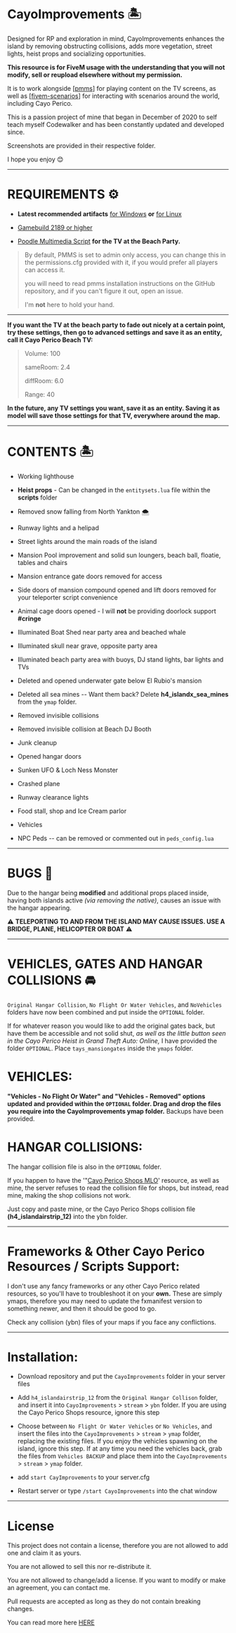 # CayoImprovements 🏝️

Designed for RP and exploration in mind, CayoImprovements enhances the island by removing obstructing collisions, adds more vegetation, street lights, heist props and socializing opportunities.

**This resource is for FiveM usage with the understanding that you will not modify, sell or reupload elsewhere without my permission.**

It is to work alongside [[pmms](https://github.com/kibook/pmms)] for playing content on the TV screens, as well as [[fivem-scenarios](https://github.com/kibook/fivem-scenarios)] for interacting with scenarios around the world, including Cayo Perico.

This is a passion project of mine that began in December of 2020 to self teach myself Codewalker and has been constantly updated and developed since.

Screenshots are provided in their respective folder.


I hope you enjoy 😊

---------------------------------------

# **REQUIREMENTS** ⚙️

- **Latest recommended artifacts** [for Windows](https://runtime.fivem.net/artifacts/fivem/build_server_windows/master/) **or** [for Linux](https://runtime.fivem.net/artifacts/fivem/build_proot_linux/master/)

-  [Gamebuild 2189 or higher](https://forum.cfx.re/t/tutorial-forcing-gamebuild-to-casino-cayo-perico-or-tuners-update/4784977)

- [Poodle Multimedia Script](https://github.com/kibook/pmms) **for the TV at the Beach Party.** 

> By default, PMMS is set to admin only 
> access, you can change this in the 
> permissions.cfg provided with it, if you 
> would prefer all players can access it.
>
> you will need to read pmms installation 
> instructions on the GitHub repository, and if you
> can't figure it out, open an issue. 
>
> I'm **not** here to hold your hand.

---------------------------------------

**If you want the TV at the beach party to fade out nicely at a certain point, try these settings, then go to advanced settings and save it as an entity, call it Cayo Perico Beach TV:**

> Volume: 100
> 
> sameRoom: 2.4
> 
> diffRoom: 6.0
> 
> Range: 40

**In the future, any TV settings you want, save it as an entity. Saving it as model will save those settings for that TV, everywhere around the map.**

---------------------------------------

# CONTENTS 🏝️

- Working lighthouse

- **Heist props**  - Can be changed in the `entitysets.lua` file within the **scripts** folder

- Removed snow falling from North Yankton 🌨️

- Runway lights and a helipad

- Street lights around the main roads of the island

- Mansion Pool improvement and solid sun loungers, beach ball, floatie, tables and chairs

- Mansion entrance gate doors removed for access

- Side doors of mansion compound opened and lift doors removed for your teleporter script convenience

- Animal cage doors opened - I will **not** be providing doorlock support **#cringe**

- Illuminated Boat Shed near party area and beached whale

- Illuminated skull near grave, opposite party area

- Illuminated beach party area with buoys, DJ stand lights, bar lights and TVs

- Deleted and opened underwater gate below El Rubio's mansion

- Deleted all sea mines -- Want them back? Delete **h4_islandx_sea_mines** from the `ymap` folder.

- Removed invisible collisions

- Removed invisible collision at Beach DJ Booth

- Junk cleanup

- Opened hangar doors

- Sunken UFO & Loch Ness Monster

- Crashed plane

- Runway clearance lights

- Food stall, shop and Ice Cream parlor

- Vehicles

- NPC Peds -- can be removed or commented out in `peds_config.lua`

---------------------------------------

# BUGS 🐛

Due to the hangar being **modified** and additional props placed inside, having both islands active *(via removing the native)*, causes an issue with the hangar appearing.

 ⚠️ **TELEPORTING TO AND FROM THE ISLAND **MAY** CAUSE ISSUES. USE A BRIDGE, PLANE, HELICOPTER OR BOAT** ⚠️


---------------------------------------

# **VEHICLES, GATES AND HANGAR COLLISIONS** 🚘

`Original Hangar Collision`, `No Flight Or Water Vehicles`, and `NoVehicles` folders have now been combined and put inside the `OPTIONAL` folder.

If for whatever reason you would like to add the original gates back, but have them be accessible and not solid shut, *as well as the little button seen in the Cayo Perico Heist in Grand Theft Auto: Online,* I have provided the folder `OPTIONAL`. Place `tays_mansiongates` inside the `ymaps` folder.

# VEHICLES:

**"Vehicles - No Flight Or Water" and "Vehicles - Removed" options updated and provided within the `OPTIONAL` folder. Drag and drop the files you require into the CayoImprovements ymap folder.** Backups have been provided.

# **HANGAR COLLISIONS:**

The hangar collision file is also in the `OPTIONAL` folder.

If you happen to have the '"[Cayo Perico Shops MLO](https://forum.cfx.re/t/mlo-cayo-perico-shops/1994908)' resource, as well as mine, the server refuses to read the collision file for shops, but instead, read mine, making the shop collisions not work. 

Just copy and paste mine, or the Cayo Perico Shops collision file **(h4_islandairstrip_12)** into the ybn folder. 

---------------------------------------

# Frameworks & Other Cayo Perico Resources / Scripts Support:

I don't use any fancy frameworks or any other Cayo Perico related resources, so you'll have to troubleshoot it on your **own.** These are simply ymaps, therefore you may need to update the fxmanifest version to something newer, and then it should be good to go.

Check any collision (ybn) files of your maps if you face any conflictions.

---------------------------------------


# Installation: 

* Download repository and put the `CayoImprovements` folder in your server files

* Add `h4_islandairstrip_12` from the `Original Hangar Collison` folder, and insert it into `CayoImprovements` > `stream` > `ybn` folder. If you are using the Cayo Perico Shops resource, ignore this step


* Choose between `No Flight Or Water Vehicles` or `No Vehicles`, and insert the files into the `CayoImprovements` > `stream` > `ymap` folder, replacing the existing files. If you enjoy the vehicles spawning on the island, ignore this step. If at any time you need the vehicles back, grab the files from `Vehicles BACKUP` and place them into the `CayoImprovements` > `stream` > `ymap` folder.

* add `start CayImprovements` to your server.cfg

* Restart server or type `/start CayoImprovements` into the chat window 

---------------------------------------

# License 

This project does not contain a license, therefore you are not allowed to add one and claim it as yours.

You are not allowed to sell this nor re-distribute it. 

You are not allowed to change/add a license. If you want to modify or make an agreement, you can contact me. 

Pull requests are accepted as long as they do not contain breaking changes. 

You can read more here [HERE](https://opensource.stackexchange.com/questions/1720/what-can-i-assume-if-a-publicly-published-project-has-no-license)


 
